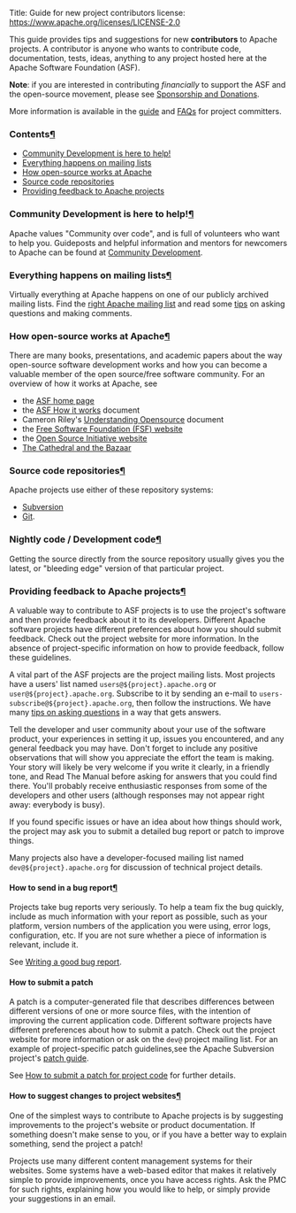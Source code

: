 Title: Guide for new project contributors
license: https://www.apache.org/licenses/LICENSE-2.0

This guide provides tips and suggestions for new <strong>contributors</strong> to Apache projects. A contributor is anyone who wants to contribute code, documentation, tests, ideas, anything to any project hosted here at the Apache Software Foundation (ASF).

**Note**: if you are interested in contributing _financially_ to support the ASF and the open-source movement, please see <a href="https://www.apache.org/foundation/contributing.html" target="_blank">Sponsorship and Donations</a>.

More information is available in the [guide](new-committers-guide.html) and [FAQs](committers.html) for project committers.

<h3 id="links">Contents<a class="headerlink" href="#links" title="Permanent link">&para;</a></h3>

  - <a href="#comdev">Community Development is here to help!</a>
  - <a href="#mail">Everything happens on mailing lists</a>
  - <a href="#howitworks">How open-source works at Apache</a>
  - <a href="#svnbasics">Source code repositories</a>
  - <a href="#providingfeedback">Providing feedback to Apache projects</a></i></p>


<h3 id="comdev">Community Development is here to help!<a class="headerlink" href="#comdev" title="Permanent link">&para;</a></h3>

Apache values "Community over code", and is full of volunteers who want to help you. Guideposts and helpful information and mentors for newcomers to Apache can be found at <a href="http://community.apache.org/" target="_blank">Community Development</a>.

<h3 id="mail">Everything happens on mailing lists<a class="headerlink" href="#mail" title="Permanent link">&para;</a></h3>

Virtually everything at Apache happens on one of our publicly archived mailing lists. Find the <a href="https://www.apache.org/dev/#mail" target="_blank">right Apache mailing list</a> and read some <a href="/contrib-email-tips" target="_blank">tips</a> on asking questions and making comments.

<h3 id="howitworks">How open-source works at Apache<a class="headerlink" href="#howitworks" title="Permanent link">&para;</a></h3>

There are many books, presentations, and academic papers about the way open-source software development works and how you can become a valuable member of the open source/free software community. For an overview of how it works at Apache, see

  - the <a href="https://www.apache.org/" target="_blank">ASF home page</a>
  - the <a href="https://www.apache.org/foundation/how-it-works.html">ASF How it works</a> document
  - Cameron Riley's [Understanding Opensource](understanding-opensource.html) document
  - the <a href="https://www.fsf.org/" target="_blank">Free Software Foundation (FSF) website</a>
  - the <a href="https://www.opensource.org/" target="_blank">Open Source Initiative website</a>
  - <a href="http://www.catb.org/~esr/writings/cathedral-bazaar/cathedral-bazaar/" target="_blank">The Cathedral and the Bazaar</a>

<h3 id="svnbasics">Source code repositories<a class="headerlink" href="#svnbasics" title="Permanent link">&para;</a></h3>

Apache projects use either of these repository systems:

  - [Subversion](svn-basics.html)
  - [Git](git-primer.html).

<h3 id="bleeding-edge">Nightly code / Development code<a class="headerlink" href="#bleeding-edge" title="Permanent link">&para;</a></h3>

Getting the source directly from the source repository usually gives you the latest, or "bleeding edge" version of that particular project.

<h3 id="providingfeedback">Providing feedback to Apache projects<a class="headerlink" href="#providingfeedback" title="Permanent link">&para;</a></h3>

A valuable way to contribute to ASF projects is to use the project's software and then provide feedback about it to its developers. Different Apache software
projects have different preferences about how you should submit feedback. Check out the project website for more information. In the absence of project-specific information on how to provide feedback, follow these guidelines.

A vital part of the ASF projects are the project mailing lists. Most projects have a users' list named `users@${project}.apache.org` or `user@${project}.apache.org`. Subscribe to it by sending an e-mail to `users-subscribe@${project}.apache.org`, then follow the instructions. We have many <a href="/contrib-email-tips" target="_blank">tips on asking questions</a> in a way that gets answers.

Tell the developer and user community about your use of the software product, your experiences in setting it up, issues you encountered, and any general feedback you may have. Don't forget to include any positive observations that will show you appreciate the effort the team is making. Your story will likely be very welcome if you write it clearly, in a friendly tone, and Read The Manual before asking for answers that you could find there. You'll probably receive enthusiastic responses from some of the developers and other users (although responses may not appear right away: everybody is busy). 

If you found specific issues or have an idea about how things should work, the project may ask you to submit a detailed bug report or patch to improve things.

Many projects also have a developer-focused mailing list named `dev@${project}.apache.org` for discussion of technical project details.

<h4 id="bugreports">How to send in a bug report<a class="headerlink" href="#bugreports" title="Permanent link">&para;</a></h4>

Projects take bug reports very seriously. To help a team fix the bug quickly, include as much information with your report as possible, such as your
platform, version numbers of the application you were using, error logs, configuration, etc. If you are not
sure whether a piece of information is relevant, include it.

See [Writing a good bug report](bug-writing-guide.html).

#### How to submit a patch ####

A patch is a computer-generated file that describes differences between different versions of one or more source files, with the intention of improving the current application code. Different software projects have different preferences about how to submit a patch. Check out the project website for more information or ask on the `dev@` project mailing list. For an example of project-specific patch guidelines,see the Apache Subversion project's <a href="https://subversion.apache.org/docs/community-guide/general.html#patches" target="_blank">patch guide</a>.

See [How to submit a patch for project code](patch.html) for further details.

<h4 id="websites">How to suggest changes to project websites<a class="headerlink" href="#websites" title="Permanent link">&para;</a></h4>
<p>One of the simplest ways to contribute to Apache projects is by suggesting improvements to the project's website or product documentation. If something doesn't make 
sense to you, or if you have a better way to explain something, send the project a patch!

Projects use many different content management systems for their websites. Some systems have a web-based editor that makes it relatively simple to provide improvements, once you have access rights. Ask the PMC for such rights, explaining how you would like to help, or simply provide your suggestions in an email.
